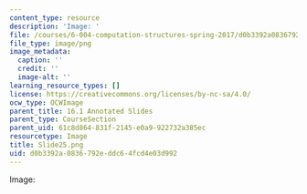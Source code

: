 ```yaml
---
content_type: resource
description: 'Image: '
file: /courses/6-004-computation-structures-spring-2017/d0b3392a0836792eddc64fcd4e03d992_Slide25.png
file_type: image/png
image_metadata:
  caption: ''
  credit: ''
  image-alt: ''
learning_resource_types: []
license: https://creativecommons.org/licenses/by-nc-sa/4.0/
ocw_type: OCWImage
parent_title: 16.1 Annotated Slides
parent_type: CourseSection
parent_uid: 61c8d864-831f-2145-e0a9-922732a385ec
resourcetype: Image
title: Slide25.png
uid: d0b3392a-0836-792e-ddc6-4fcd4e03d992
---
```

Image: 